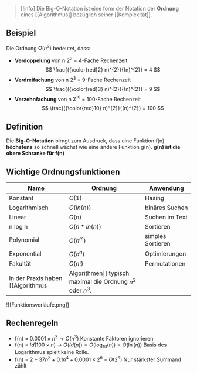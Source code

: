 >[!info]
>Die Big-O-Notation ist eine form der Notation der **Ordnung** eines [[Algorithmus]] bezüglich seiner [[Komplexität]].

## Beispiel
Die Ordnung $O(n^{2})$ bedeutet, dass:
- **Verdoppelung** von n
	$2^{2}$ = 4-Fache Rechenzeit
	$$
\frac{({\color{red}2} n)^{2}}{(n)^{2}} = 4
$$
- **Verdreifachung** von n
	$2^{3}$ = 9-Fache Rechenzeit
		$$
\frac{({\color{red}3} n)^{2}}{(n)^{2}} = 9
$$
- **Verzehnfachung** von n
	$2^{10}$ = 100-Fache Rechenzeit
		$$
\frac{({\color{red}10} n)^{2}}{(n)^{2}} = 100
$$

## Definition
Die **Big-O-Notation** birngt zum Ausdruck, dass eine Funktion f(n) **höchstens** so schnell wächst wie eine andere Funktion g(n).
**g(n) ist die obere Schranke für f(n)**


## Wichtige Ordnungsfunktionen

| Name          | Ordnung      | Anwendung         |
| ------------- | ------------ | ----------------- |
| Konstant      | $O(1)$       | Hasing            |
| Logarithmisch | $O(ln(n))$   | binäres Suchen    |
| Linear        | $O(n)$       | Suchen im Text    |
| n log n       | $O(n*ln(n))$ | Sortieren         |
| Polynomial    | $O(n^{m})$   | simples Sortieren |
| Exponential   | $O(d^{n})$   | Optimierungen     |
| Fakultät      | $O(n!)$      | Permutationen     |
In der Praxis haben [[Algorithmus|Algorithmen]] typisch maximal die Ordnung $n^{2}$ oder $n^{3}$.
![[Funktionsverläufe.png]]

## Rechenregeln
- f(n) = $0.0001\times n^{3}$ -> $O(n^{3})$
	Konstante Faktoren ignorieren
- f(n) = $Id(100\times n)$ -> $O(Id(n)) = O(\log_{10}(n)) = O(\ln(n))$
	Basis des Logarithmus spielt keine Rolle.
- f(n) = $2+37n^{3}+0.1n^{4}+0.0001\times2^{n}$ = $O(2^{n})$
	Nur stärkster Summand zählt
